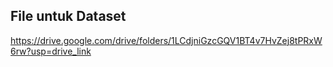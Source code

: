 ## File untuk Dataset 
https://drive.google.com/drive/folders/1LCdjniGzcGQV1BT4v7HvZej8tPRxW6rw?usp=drive_link
